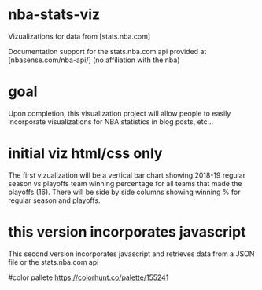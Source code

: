 # nba-stats-viz
Vizualizations for data from [stats.nba.com]

Documentation support for the stats.nba.com api provided at [nbasense.com/nba-api/] (no affiliation with the nba)

# goal
Upon completion, this visualization project will allow people to easily incorporate visualizations for NBA statistics in blog posts, etc...

# initial viz html/css only
The first vizualization will be a vertical bar chart showing 2018-19 regular season vs playoffs team winning percentage for all teams that made the playoffs (16). There will be side by side columns showing winning % for regular season and playoffs.

# this version incorporates javascript
This second version incorporates javascript and retrieves data from a JSON file or the stats.nba.com api

#color pallete
https://colorhunt.co/palette/155241
